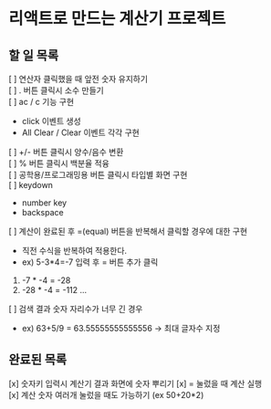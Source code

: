 # 리액트로 만드는 계산기 프로젝트

## 할 일 목록

[ ] 연산자 클릭했을 때 앞전 숫자 유지하기  
[ ] . 버튼 클릭시 소수 만들기  
[ ] ac / c 기능 구현  
* click 이벤트 생성  
* All Clear / Clear 이벤트 각각 구현  

[ ] +/- 버튼 클릭시 양수/음수 변환  
[ ] % 버튼 클릭시 백분율 적융  
[ ] 공학용/프로그래밍용 버튼 클릭시 타입별 화면 구현  
[ ] keydown  
* number key
* backspace

[ ] 계산이 완료된 후 =(equal) 버튼을 반복해서 클릭할 경우에 대한 구현  
  * 직전 수식을 반복하여 적용한다.  
  * ex) 5-3*4=-7 입력 후 = 버튼 추가 클릭  
  1) -7 * -4 = -28   
  2) -28 * -4 = -112 ...  

[ ] 검색 결과 숫자 자리수가 너무 긴 경우  
  * ex) 63+5/9 = 63.55555555555556
  -> 최대 글자수 지정



## 완료된 목록
[x] 숫자키 입력시 계산기 결과 화면에 숫자 뿌리기 
[x] = 눌렀을 때 계산 실행  
[x] 계산 숫자 여러개 눌렀을 때도 가능하기 (ex 50+20*2)  